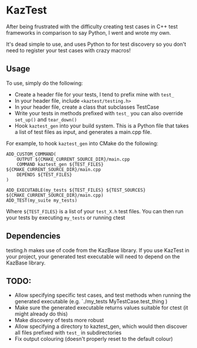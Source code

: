 # KazTest

After being frustrated with the difficulty creating test cases in C++ test frameworks in comparison to say Python, I went and wrote my own.

It's dead simple to use, and uses Python to for test discovery so you don't need to register your test cases with crazy macros!

## Usage

To use, simply do the following:
    
 - Create a header file for your tests, I tend to prefix mine with `test_` 
 - In your header file, include `<kaztest/testing.h>`
 - In your header file, create a class that subclasses TestCase
 - Write your tests in methods prefixed with `test_` you can also override `set_up()` and `tear_down()`
 - Hook `kaztest_gen` into your build system. This is a Python file that takes a list of test files as input, and generates a main.cpp file.

For example, to hook `kaztest_gen` into CMake do the following:
    
    ADD_CUSTOM_COMMAND(
        OUTPUT ${CMAKE_CURRENT_SOURCE_DIR}/main.cpp 
        COMMAND kaztest_gen ${TEST_FILES} ${CMAKE_CURRENT_SOURCE_DIR}/main.cpp
        DEPENDS ${TEST_FILES}
    )

    ADD_EXECUTABLE(my_tests ${TEST_FILES} ${TEST_SOURCES} ${CMAKE_CURRENT_SOURCE_DIR}/main.cpp)
    ADD_TEST(my_suite my_tests)

Where `${TEST_FILES}` is a list of your `test_X.h` test files. You can then run your tests by executing `my_tests` or running ctest

## Dependencies

testing.h makes use of code from the KazBase library. If you use KazTest in your project, your generated test executable will need to depend on the KazBase library.

## TODO:

 - Allow specifying specific test cases, and test methods when running the generated executable (e.g. `./my_tests MyTestCase.test_thing )
 - Make sure the generated executable returns values suitable for ctest (it might already do this)
 - Make discovery of tests more robust
 - Allow specifying a directory to kaztest_gen, which would then discover all files prefixed with `test_` in subdirectories
 - Fix output colouring (doesn't properly reset to the default colour)

